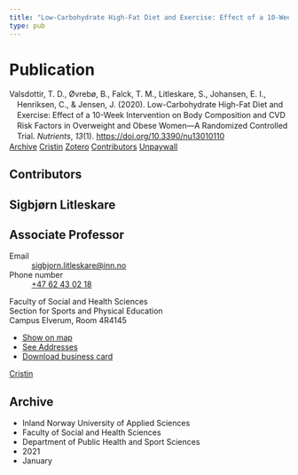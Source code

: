 ```yaml
---
title: "Low-Carbohydrate High-Fat Diet and Exercise: Effect of a 10-Week Intervention on Body Composition and CVD Risk Factors in Overweight and Obese Women—A Randomized Controlled Trial"
type: pub
---
```

<h1>Publication</h1>
<article id="csl-bib-container-QIS6BRML" class="csl-bib-container">
  <div class="csl-bib-body" style="line-height: 1.35; padding-left: 1em; text-indent:-1em;">
  <div class="csl-entry">Valsdottir, T. D., &#xD8;vreb&#xF8;, B., Falck, T. M., Litleskare, S., Johansen, E. I., Henriksen, C., &amp; Jensen, J. (2020). Low-Carbohydrate High-Fat Diet and Exercise: Effect of a 10-Week Intervention on Body Composition and CVD Risk Factors in Overweight and Obese Women&#x2014;A Randomized Controlled Trial. <i>Nutrients</i>, <i>13</i>(1). <a href="https://doi.org/10.3390/nu13010110">https://doi.org/10.3390/nu13010110</a></div>
</div>
  <div class="csl-bib-buttons">
    <a href="#taxonomy-article-QIS6BRML" class="csl-bib-button">Archive</a>
    <a href="https://app.cristin.no/results/show.jsf?id=1869642" alt="Cristin URL" class="csl-bib-button">Cristin</a>
    <a href="http://zotero.org/groups/5022929/items/QIS6BRML" alt="Zotero URL" class="csl-bib-button">Zotero</a>
    <a href="#contributors-article-QIS6BRML" class="csl-bib-button">Contributors</a>
    <a href="https://www.mdpi.com/2072-6643/13/1/110/pdf?version=1609584793" class="csl-bib-button">Unpaywall</a>
  </div>
  <div id="csl-bib-meta-container-QIS6BRML"></div>
</article>
<div id="csl-bib-meta-QIS6BRML" class="csl-bib-meta">
  <article id="contributors-article-QIS6BRML" class="contributors-article">
    <h1>Contributors</h1>
    <div class="personas">
<div class="vrtx-hinn-person-card">
<div class="photo">
<i class="lar la-user-circle missing-person"></i>
</div>
<div class="info">
<hgroup><h1>Sigbjørn Litleskare</h1>
<h2>Associate Professor</h2>
</hgroup><dl>
<dt>Email</dt>
<dd>
<a href="mailto:sigbjorn.litleskare@inn.no">sigbjorn.litleskare@inn.no</a>
</dd>
<dt>Phone number</dt>
<dd><a href="tel:+4762430218">
+47 62 43 02 18
</a></dd>
</dl>
<p>
Faculty of Social and Health Sciences<br>
Section for Sports and Physical Education<br>
Campus Elverum,
Room 4R4145
</p>
<ul class="vrtx-hinn-links">
<li><a href="https://www.google.com/maps?q=60.88156,11.53723">Show on map</a></li>
<li><a href="https://www.inn.no/english/find-an-employee/sigbjorn-litleskare.html#vrtx-hinn-addresses">See Addresses</a></li>
<li><a href="https://www.inn.no/english/find-an-employee/sigbjorn-litleskare.html?vrtx=vcf">Download business card</a></li>
</ul>
</div>
</div>
<a href="https://app.cristin.no/persons/show.jsf?id=477352" alt="Cristin URL" class="personas-cristin">Cristin</a>
</div>
  </article>
  <article id="taxonomy-article-QIS6BRML" class="taxonomy-article">
    <h1>Archive</h1>
    <ul>
      <li>Inland Norway University of Applied Sciences</li>
      <li>Faculty of Social and Health Sciences</li>
      <li>Department of Public Health and Sport Sciences</li>
      <li>2021</li>
      <li>January</li>
    </ul>
  </article>
</div>
